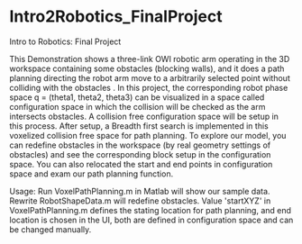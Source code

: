 # Intro2Robotics_FinalProject
Intro to Robotics: Final Project

This Demonstration shows a three-link OWI robotic arm operating in the 3D workspace containing some obstacles (blocking walls), and it does a path planning directing the robot arm move to a arbitrarily selected point without colliding with the obstacles . 
In this project, the corresponding robot phase space q = (theta1, theta2, theta3) can be visualized in a space called configuration space in which the collision will be checked as the arm intersects obstacles. A collision free configuration space will be setup in this process. After setup, a Breadth first search is implemented in this voxelized collision free space for path planning.
To explore our model, you can redefine obstacles in the workspace (by real geometry settings of obstacles) and see the corresponding block setup in the configuration space. You can also relocated the start and end points in configuration space and exam our path planning function. 

Usage:
Run VoxelPathPlanning.m in Matlab will show our sample data.
Rewrite RobotShapeData.m will redefine obstacles. Value 'startXYZ' in VoxelPathPlanning.m defines the stating location for path planning, and end location is chosen in the UI, both are defined in configuration space and can be changed manually.

